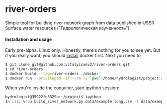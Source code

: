 # river-orders
Simple tool for building river network graph from data published in USSR Surface water resources ("Гидрологическая изученность").

#### Installation and usage
Early pre-alpha. Linux only. Honestly, there's nothing for you to see yet. But if you really want, you should [install](https://docs.docker.com/installation/) docker first. Next you need to
```sh
$ git clone git@github.com:vitalyisaev2/river-orders.git
$ cd river-orders
$ docker build --tag=river-orders ./docker
$ docker run --privileged -it --rm -v `pwd`:/home/hydrologist/project:ro river-orders bash
``` 
When you're inside the container, start ipython session:
```sh
hydrologist@35922fe8329b:~/project$ ipython
In [1]: %run build_river_network.py data/example.long.csv -f data/example.long.fixture
```
